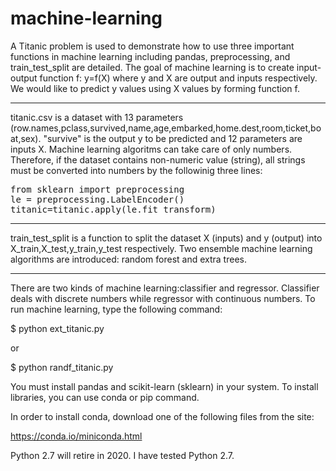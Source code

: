 # machine-learning
A Titanic problem is used to demonstrate how to use three important functions in machine learning including pandas, preprocessing, and train_test_split are detailed.
The goal of machine learning is to create input-output function f: y=f(X) where y and X are output and inputs respectively. We would like to predict y values using X values by forming function f.

----------------------------
titanic.csv is a dataset with 13 parameters (row.names,pclass,survived,name,age,embarked,home.dest,room,ticket,boat,sex). "survive" is the output y to be predicted and 12 parameters are inputs X.
Machine learning algoritms can take care of only numbers.
Therefore, if the dataset contains non-numeric value (string), all strings must be converted into numbers by the followinig three lines:
<pre>
from sklearn import preprocessing
le = preprocessing.LabelEncoder()
titanic=titanic.apply(le.fit_transform)
</pre>
---------------------------


train_test_split is a function to split the dataset X (inputs) and y (output) into X_train,X_test,y_train,y_test respectively.
Two ensemble machine learning algorithms are introduced: random forest and extra trees.

--------------------------

There are two kinds of machine learning:classifier and regressor. Classifier deals with discrete numbers while regressor with continuous numbers. To run machine learning, type the following command:

$ python ext_titanic.py

or

$ python randf_titanic.py


You must install pandas and scikit-learn (sklearn) in your system. To install libraries, you can use conda or pip command.

In order to install conda, download one of the following files from the site:

https://conda.io/miniconda.html

Python 2.7 will retire in 2020. I have tested Python 2.7.
